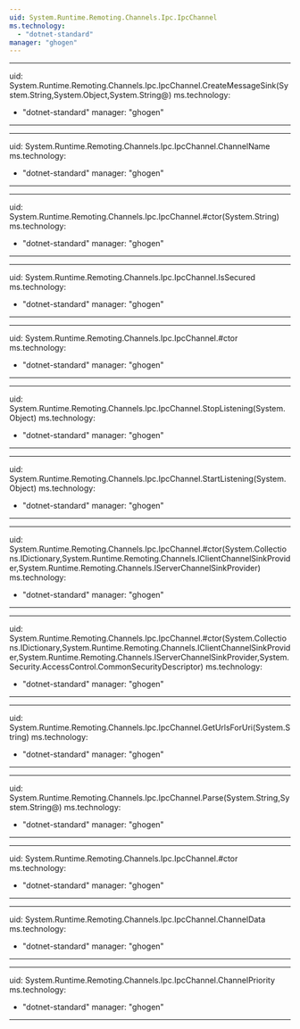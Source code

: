 ```yaml
---
uid: System.Runtime.Remoting.Channels.Ipc.IpcChannel
ms.technology: 
  - "dotnet-standard"
manager: "ghogen"
---
```


---
uid: System.Runtime.Remoting.Channels.Ipc.IpcChannel.CreateMessageSink(System.String,System.Object,System.String@)
ms.technology: 
  - "dotnet-standard"
manager: "ghogen"
---

---
uid: System.Runtime.Remoting.Channels.Ipc.IpcChannel.ChannelName
ms.technology: 
  - "dotnet-standard"
manager: "ghogen"
---

---
uid: System.Runtime.Remoting.Channels.Ipc.IpcChannel.#ctor(System.String)
ms.technology: 
  - "dotnet-standard"
manager: "ghogen"
---

---
uid: System.Runtime.Remoting.Channels.Ipc.IpcChannel.IsSecured
ms.technology: 
  - "dotnet-standard"
manager: "ghogen"
---

---
uid: System.Runtime.Remoting.Channels.Ipc.IpcChannel.#ctor
ms.technology: 
  - "dotnet-standard"
manager: "ghogen"
---

---
uid: System.Runtime.Remoting.Channels.Ipc.IpcChannel.StopListening(System.Object)
ms.technology: 
  - "dotnet-standard"
manager: "ghogen"
---

---
uid: System.Runtime.Remoting.Channels.Ipc.IpcChannel.StartListening(System.Object)
ms.technology: 
  - "dotnet-standard"
manager: "ghogen"
---

---
uid: System.Runtime.Remoting.Channels.Ipc.IpcChannel.#ctor(System.Collections.IDictionary,System.Runtime.Remoting.Channels.IClientChannelSinkProvider,System.Runtime.Remoting.Channels.IServerChannelSinkProvider)
ms.technology: 
  - "dotnet-standard"
manager: "ghogen"
---

---
uid: System.Runtime.Remoting.Channels.Ipc.IpcChannel.#ctor(System.Collections.IDictionary,System.Runtime.Remoting.Channels.IClientChannelSinkProvider,System.Runtime.Remoting.Channels.IServerChannelSinkProvider,System.Security.AccessControl.CommonSecurityDescriptor)
ms.technology: 
  - "dotnet-standard"
manager: "ghogen"
---

---
uid: System.Runtime.Remoting.Channels.Ipc.IpcChannel.GetUrlsForUri(System.String)
ms.technology: 
  - "dotnet-standard"
manager: "ghogen"
---

---
uid: System.Runtime.Remoting.Channels.Ipc.IpcChannel.Parse(System.String,System.String@)
ms.technology: 
  - "dotnet-standard"
manager: "ghogen"
---

---
uid: System.Runtime.Remoting.Channels.Ipc.IpcChannel.#ctor
ms.technology: 
  - "dotnet-standard"
manager: "ghogen"
---

---
uid: System.Runtime.Remoting.Channels.Ipc.IpcChannel.ChannelData
ms.technology: 
  - "dotnet-standard"
manager: "ghogen"
---

---
uid: System.Runtime.Remoting.Channels.Ipc.IpcChannel.ChannelPriority
ms.technology: 
  - "dotnet-standard"
manager: "ghogen"
---
